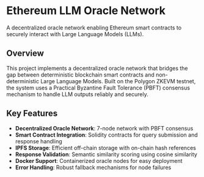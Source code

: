 # Ethereum LLM Oracle Network

A decentralized oracle network enabling Ethereum smart contracts to securely interact with Large Language Models (LLMs).


## Overview

This project implements a decentralized oracle network that bridges the gap between deterministic blockchain smart contracts and non-deterministic Large Language Models. Built on the Polygon ZKEVM testnet, the system uses a Practical Byzantine Fault Tolerance (PBFT) consensus mechanism to handle LLM outputs reliably and securely.

## Key Features

- **Decentralized Oracle Network**: 7-node network with PBFT consensus
- **Smart Contract Integration**: Solidity contracts for query submission and response handling
- **IPFS Storage**: Efficient off-chain storage with on-chain hash references
- **Response Validation**: Semantic similarity scoring using cosine similarity
- **Docker Support**: Containerized oracle nodes for easy deployment
- **Error Handling**: Robust fallback mechanisms for node failures
